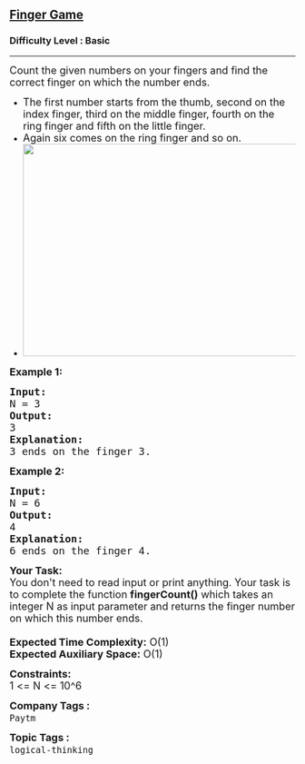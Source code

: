 <h2><a href="https://practice.geeksforgeeks.org/problems/finger-game1755/1?utm_source=gfg&utm_medium=article&utm_campaign=bottom_sticky_on_article">Finger Game</a></h2><h3>Difficulty Level : Basic</h3><hr><div class="problems_problem_content__Xm_eO"><p><span style="font-size:18px">Count the given numbers on your fingers and find the correct finger on which the number ends.</span></p>

<ul>
	<li><span style="font-size:18px">The first number starts from the thumb, second on the index finger, third on the middle finger, fourth on the ring finger and fifth on the little finger.</span></li>
	<li><span style="font-size:18px">Again six comes on the ring finger and so on.</span></li>
	<li><span style="font-size:18px"><img alt="" src="https://contribute.geeksforgeeks.org/wp-content/uploads/finger-game.jpg" style="height:374px; width:531px"></span></li>
</ul>

<p><span style="font-size:18px"><strong>Example 1:</strong></span></p>

<pre><span style="font-size:18px"><strong>Input:</strong>
N = 3</span>
<span style="font-size:18px"><strong>Output:</strong>
3</span>
<span style="font-size:18px"><strong>Explanation:</strong>
3 ends on the finger 3.</span>
</pre>

<p><strong><span style="font-size:18px">Example 2:</span></strong></p>

<pre><span style="font-size:18px"><strong>Input:</strong>
N = 6</span>
<span style="font-size:18px"><strong>Output:</strong>
4</span>
<span style="font-size:18px"><strong>Explanation:</strong>
6 ends on the finger 4.</span></pre>

<p><span style="font-size:18px"><strong>Your Task:&nbsp;&nbsp;</strong><br>
You don't need to read input or print anything. Your task is to complete the function&nbsp;<strong>fingerCount()</strong>&nbsp;which takes an integer N as input parameter and returns the finger number on which this number ends.<br>
<br>
<strong>Expected Time Complexity:</strong>&nbsp;O(1)<br>
<strong>Expected Auxiliary Space:</strong>&nbsp;O(1)</span></p>

<p><span style="font-size:18px"><strong>Constraints:</strong></span><br>
<span style="font-size:18px">1 &lt;= N &lt;= 10^6</span></p>
</div><p><span style=font-size:18px><strong>Company Tags : </strong><br><code>Paytm</code>&nbsp;<br><p><span style=font-size:18px><strong>Topic Tags : </strong><br><code>logical-thinking</code>&nbsp;